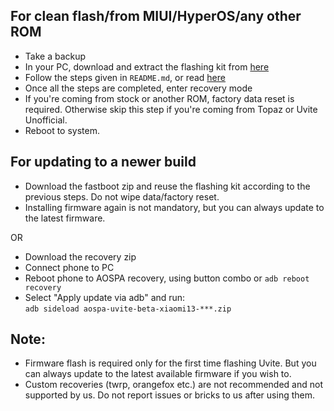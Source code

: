 ## For clean flash/from MIUI/HyperOS/any other ROM

- Take a backup
- In your PC, download and extract the flashing kit from [here](https://github.com/xiaomi-8550/aospa-flashing-kit/archive/refs/heads/xiaomi13.zip)
- Follow the steps given in `README.md`, or read [here](https://github.com/xiaomi-8550/aospa-flashing-kit#steps)
- Once all the steps are completed, enter recovery mode
- If you're coming from stock or another ROM, factory data reset is required. Otherwise skip this step if you're coming from Topaz or Uvite Unofficial.
- Reboot to system.

## For updating to a newer build
- Download the fastboot zip and reuse the flashing kit according to the previous steps. Do not wipe data/factory reset.
- Installing firmware again is not mandatory, but you can always update to the latest firmware.

OR

- Download the recovery zip
- Connect phone to PC
- Reboot phone to AOSPA recovery, using button combo or `adb reboot recovery`
- Select "Apply update via adb" and run:  
`adb sideload aospa-uvite-beta-xiaomi13-***.zip`

## Note:

- Firmware flash is required only for the first time flashing Uvite. But you can always update to the latest available firmware if you wish to.
- Custom recoveries (twrp, orangefox etc.) are not recommended and not supported by us. Do not report issues or bricks to us after using them.
